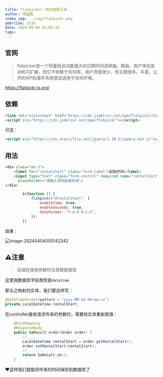 ```yaml
---
title: flatpicker：时间选择工具
author: 李延胜
index_img: ../img/flatpickr.png
abbrlink: 5116
date: 2024-04-04 01:03:19
tags:
---
```


## 官网

> flatpicker是一个轻量级且功能强大的日期时间选择器。精益、用户体验驱动和可扩展，但它不依赖于任何库。用户界面很少，但主题很多。丰富、公开的API和事件系统使其适用于任何环境。

https://flatpickr.js.org/

## 依赖

```html
<link rel="stylesheet" href="https://cdn.jsdelivr.net/npm/flatpickr/dist/flatpickr.min.css">
<script src="https://cdn.jsdelivr.net/npm/flatpickr"></script>
```

可选：

```html
<script src="https://cdn.staticfile.net/jquery/1.10.2/jquery.min.js"></script>>
```

## 用法

```html
<div class="mb-3">
    <label for="rentalStart" class="form-label">起租时间</label>
    <input type="text" class="form-control" required name="rentalStart" id="rentalStart"
      placeholder="请输入您的起租时间">
</div>
```

```js
        $(function () {
            flatpickr("#rentalStart", {
                enableTime: true,
                enableSeconds: true,
                dateFormat: "Y-m-d H:i:S",
            });
        })
```

效果：

![image-20240404000142342](http://liyansheng.top/typora/image-20240404000142342.png)

## ⚠注意

> 后端在接收参数时注意数据类型

这里我数据库字段类型是`datetime`

那与之映射的实体，我们要这样写：

```java
@DateTimeFormat(pattern = "yyyy-MM-dd HH:mm:ss")
private LocalDateTime rentalStart;
```

在controller接收请求传来的参数时，需要给实体重新赋值：


```java
    @PostMapping
    @ResponseBody
    public SaResult order(Order order) {
        // ........
        LocalDateTime rentalStart = order.getRentalStart();
        order.setRentalStart(rentalStart);
		// .......
        return SaResult.ok();
    }
```

❤这样我们就能将传来的时间保存到数据库了